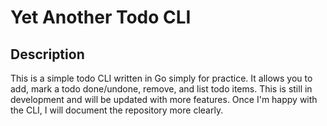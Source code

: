# Yet Another Todo CLI

## Description

This is a simple todo CLI written in Go simply for practice. It allows you to add, mark a todo done/undone, remove, and list todo items. This is still in development and will be updated with more features. Once I'm happy with the CLI, I will document the repository more clearly.


